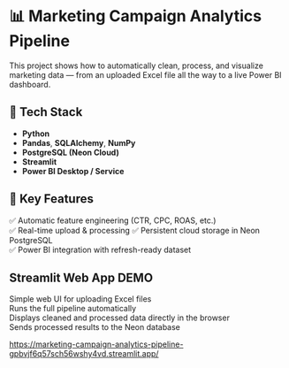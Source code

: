 # 📊 Marketing Campaign Analytics Pipeline

This project shows how to automatically clean, process, and visualize marketing data — from an uploaded Excel file all the way to a live Power BI dashboard.

## 🔧 Tech Stack

- **Python**
- **Pandas**, **SQLAlchemy**, **NumPy**
- **PostgreSQL (Neon Cloud)**
- **Streamlit**
- **Power BI Desktop / Service**

## 🧠 Key Features

✅ Automatic feature engineering (CTR, CPC, ROAS, etc.)  
✅ Real-time upload & processing 
✅ Persistent cloud storage in Neon PostgreSQL  
✅ Power BI integration with refresh-ready dataset  

## Streamlit Web App DEMO
Simple web UI for uploading Excel files  
Runs the full pipeline automatically  
Displays cleaned and processed data directly in the browser  
Sends processed results to the Neon database  

https://marketing-campaign-analytics-pipeline-gpbvjf6q57sch56wshy4vd.streamlit.app/
